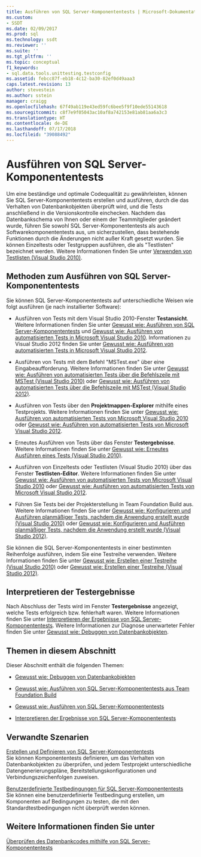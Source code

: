 ```yaml
---
title: Ausführen von SQL Server-Komponententests | Microsoft-Dokumentation
ms.custom:
- SSDT
ms.date: 02/09/2017
ms.prod: sql
ms.technology: ssdt
ms.reviewer: ''
ms.suite: ''
ms.tgt_pltfrm: ''
ms.topic: conceptual
f1_keywords:
- sql.data.tools.unittesting.testconfig
ms.assetid: febcc87f-eb18-4c12-ba30-82ef0d49aaa3
caps.latest.revision: 13
author: stevestein
ms.author: sstein
manager: craigg
ms.openlocfilehash: 67f49ab119e43ed59fc6bee5f9f10ede55143618
ms.sourcegitcommit: c8f7e9f05043ac10af8a742153e81ab81aa6a3c3
ms.translationtype: HT
ms.contentlocale: de-DE
ms.lasthandoff: 07/17/2018
ms.locfileid: "39088492"
---
```

# <a name="running-sql-server-unit-tests"></a>Ausführen von SQL Server-Komponententests
Um eine beständige und optimale Codequalität zu gewährleisten, können Sie SQL Server-Komponententests erstellen und ausführen, durch die das Verhalten von Datenbankobjekten überprüft wird, und die Tests anschließend in die Versionskontrolle einchecken. Nachdem das Datenbankschema von Ihnen oder einem der Teammitglieder geändert wurde, führen Sie sowohl SQL Server-Komponententests als auch Softwarekomponententests aus, um sicherzustellen, dass bestehende Funktionen durch die Änderungen nicht außer Kraft gesetzt wurden. Sie können Einzeltests oder Testgruppen ausführen, die als "Testlisten" bezeichnet werden. Weitere Informationen finden Sie unter [Verwenden von Testlisten (Visual Studio 2010)](http://msdn.microsoft.com/library/ms182461(VS.100).aspx).  
  
## <a name="ways-to-run-sql-server-unit-tests"></a>Methoden zum Ausführen von SQL Server-Komponententests  
Sie können SQL Server-Komponententests auf unterschiedliche Weisen wie folgt ausführen (je nach installierter Software):  
  
-   Ausführen von Tests mit dem Visual Studio 2010-Fenster **Testansicht**. Weitere Informationen finden Sie unter [Gewusst wie: Ausführen von SQL Server-Komponententests](../ssdt/how-to-run-sql-server-unit-tests.md) und [Gewusst wie: Ausführen von automatisierten Tests in Microsoft Visual Studio 2010](http://msdn.microsoft.com/library/ms182470(VS.100).aspx). Informationen zu Visual Studio 2012 finden Sie unter [Gewusst wie: Ausführen von automatisierten Tests in Microsoft Visual Studio 2012](http://msdn.microsoft.com/library/ms182470.aspx).  
  
-   Ausführen von Tests mit dem Befehl "MSTest.exe" über eine Eingabeaufforderung. Weitere Informationen finden Sie unter [Gewusst wie: Ausführen von automatisierten Tests über die Befehlszeile mit MSTest (Visual Studio 2010)](http://msdn.microsoft.com/library/ms182487(VS.100).aspx) oder [Gewusst wie: Ausführen von automatisierten Tests über die Befehlszeile mit MSTest (Visual Studio 2012)](http://msdn.microsoft.com/library/ms182487.aspx).  
  
-   Ausführen von Tests über den **Projektmappen-Explorer** mithilfe eines Testprojekts. Weitere Informationen finden Sie unter [Gewusst wie: Ausführen von automatisierten Tests von Microsoft Visual Studio 2010](http://msdn.microsoft.com/library/ms182470(VS.100).aspx) oder [Gewusst wie: Ausführen von automatisierten Tests von Microsoft Visual Studio 2012](http://msdn.microsoft.com/library/ms182470.aspx).  
  
-   Erneutes Ausführen von Tests über das Fenster **Testergebnisse**. Weitere Informationen finden Sie unter [Gewusst wie: Erneutes Ausführen eines Tests (Visual Studio 2010)](http://msdn.microsoft.com/library/ms182472(VS.100).aspx).  
  
-   Ausführen von Einzeltests oder Testlisten (Visual Studio 2010) über das Fenster **Testlisten-Editor**. Weitere Informationen finden Sie unter [Gewusst wie: Ausführen von automatisierten Tests von Microsoft Visual Studio 2010](http://msdn.microsoft.com/library/ms182470(VS.100).aspx) oder [Gewusst wie: Ausführen von automatisierten Tests von Microsoft Visual Studio 2012](http://msdn.microsoft.com/library/ms182470.aspx).  
  
-   Führen Sie Tests bei der Projekterstellung in Team Foundation Build aus. Weitere Informationen finden Sie unter [Gewusst wie: Konfigurieren und Ausführen planmäßiger Tests, nachdem die Anwendung erstellt wurde (Visual Studio 2010)](http://msdn.microsoft.com/library/ms182465(VS.100).aspx) oder [Gewusst wie: Konfigurieren und Ausführen planmäßiger Tests, nachdem die Anwendung erstellt wurde (Visual Studio 2012)](http://msdn.microsoft.com/library/ms182465.aspx).  
  
Sie können die SQL Server-Komponententests in einer bestimmten Reihenfolge ausführen, indem Sie eine Testreihe verwenden. Weitere Informationen finden Sie unter [Gewusst wie: Erstellen einer Testreihe (Visual Studio 2010)](http://msdn.microsoft.com/library/ms182631(VS.100).aspx) oder [Gewusst wie: Erstellen einer Testreihe (Visual Studio 2012)](http://msdn.microsoft.com/library/ms182631.aspx).  
  
## <a name="interpreting-tests-results"></a>Interpretieren der Testergebnisse  
Nach Abschluss der Tests wird im Fenster **Testergebnisse** angezeigt, welche Tests erfolgreich bzw. fehlerhaft waren. Weitere Informationen finden Sie unter [Interpretieren der Ergebnisse von SQL Server-Komponententests](../ssdt/interpreting-sql-server-unit-test-results.md). Weitere Informationen zur Diagnose unerwarteter Fehler finden Sie unter [Gewusst wie: Debuggen von Datenbankobjekten](../ssdt/how-to-debug-database-objects.md).  
  
## <a name="topics-in-this-section"></a>Themen in diesem Abschnitt  
Dieser Abschnitt enthält die folgenden Themen:  
  
-   [Gewusst wie: Debuggen von Datenbankobjekten](../ssdt/how-to-debug-database-objects.md)  
  
-   [Gewusst wie: Ausführen von SQL Server-Komponententests aus Team Foundation Build](../ssdt/how-to-run-sql-server-unit-tests-from-team-foundation-build.md)  
  
-   [Gewusst wie: Ausführen von SQL Server-Komponententests](../ssdt/how-to-run-sql-server-unit-tests.md)  
  
-   [Interpretieren der Ergebnisse von SQL Server-Komponententests](../ssdt/interpreting-sql-server-unit-test-results.md)  
  
## <a name="related-scenarios"></a>Verwandte Szenarien  
[Erstellen und Definieren von SQL Server-Komponententests](../ssdt/creating-and-defining-sql-server-unit-tests.md)  
Sie können Komponententests definieren, um das Verhalten von Datenbankobjekten zu überprüfen, und jedem Testprojekt unterschiedliche Datengenerierungspläne, Bereitstellungskonfigurationen und Verbindungszeichenfolgen zuweisen.  
  
[Benutzerdefinierte Testbedingungen für SQL Server-Komponententests](../ssdt/custom-test-conditions-for-sql-server-unit-tests.md)  
Sie können eine benutzerdefinierte Testbedingung erstellen, um Komponenten auf Bedingungen zu testen, die mit den Standardtestbedingungen nicht überprüft werden können.  
  
## <a name="see-also"></a>Weitere Informationen finden Sie unter  
[Überprüfen des Datenbankcodes mithilfe von SQL Server-Komponententests](../ssdt/verifying-database-code-by-using-sql-server-unit-tests.md)  
  
